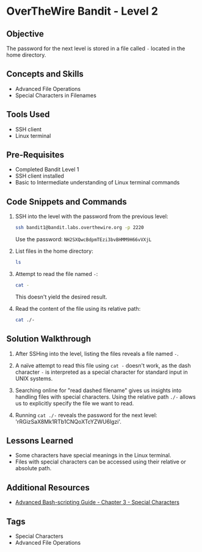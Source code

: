 # OverTheWire Bandit - Level 2

## Objective

The password for the next level is stored in a file called `-` located in the home directory.

## Concepts and Skills

- Advanced File Operations
- Special Characters in Filenames

## Tools Used

- SSH client
- Linux terminal

## Pre-Requisites

- Completed Bandit Level 1
- SSH client installed
- Basic to Intermediate understanding of Linux terminal commands

## Code Snippets and Commands

1. SSH into the level with the password from the previous level:
    ```bash
    ssh bandit1@bandit.labs.overthewire.org -p 2220
    ```
   Use the password: `NH2SXQwcBdpmTEzi3bvBHMM9H66vVXjL`

2. List files in the home directory:
    ```bash
    ls
    ```

3. Attempt to read the file named `-`:
    ```bash
    cat -
    ```
   This doesn't yield the desired result.

4. Read the content of the file using its relative path:
    ```bash
    cat ./-
    ```

## Solution Walkthrough

1. After SSHing into the level, listing the files reveals a file named `-`.

2. A naïve attempt to read this file using `cat -` doesn't work, as the dash character `-` is interpreted as a special character for standard input in UNIX systems.

3. Searching online for "read dashed filename" gives us insights into handling files with special characters. Using the relative path `./-` allows us to explicitly specify the file we want to read.

4. Running `cat ./-` reveals the password for the next level: 'rRGizSaX8Mk1RTb1CNQoXTcYZWU6lgzi'.

## Lessons Learned

- Some characters have special meanings in the Linux terminal.
- Files with special characters can be accessed using their relative or absolute path.

## Additional Resources

- [Advanced Bash-scripting Guide - Chapter 3 - Special Characters](https://www.tldp.org/LDP/abs/html/special-chars.html)

## Tags

- Special Characters
- Advanced File Operations
